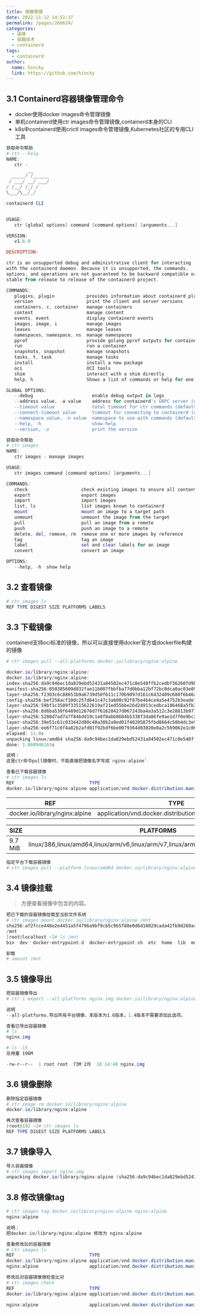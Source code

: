```yaml
---
title: 镜像管理
date: 2022-11-12 14:52:37
permalink: /pages/266624/
categories:
  - 运维
  - 容器技术
  - containerd
tags:
  - containerd
author: 
  name: hincky
  link: https://github.com/hincky
---
```




## 3.1 Containerd容器镜像管理命令

* docker使用docker images命令管理镜像
* 单机containerd使用ctr images命令管理镜像,containerd本身的CLI
* k8s中containerd使用crictl images命令管理镜像,Kubernetes社区的专用CLI工具



~~~powershell
获取命令帮助
# ctr --help
NAME:
   ctr -
        __
  _____/ /______
 / ___/ __/ ___/
/ /__/ /_/ /
\___/\__/_/

containerd CLI


USAGE:
   ctr [global options] command [command options] [arguments...]

VERSION:
   v1.6.0

DESCRIPTION:

ctr is an unsupported debug and administrative client for interacting
with the containerd daemon. Because it is unsupported, the commands,
options, and operations are not guaranteed to be backward compatible or
stable from release to release of the containerd project.

COMMANDS:
   plugins, plugin            provides information about containerd plugins
   version                    print the client and server versions
   containers, c, container   manage containers
   content                    manage content
   events, event              display containerd events
   images, image, i           manage images
   leases                     manage leases
   namespaces, namespace, ns  manage namespaces
   pprof                      provide golang pprof outputs for containerd
   run                        run a container
   snapshots, snapshot        manage snapshots
   tasks, t, task             manage tasks
   install                    install a new package
   oci                        OCI tools
   shim                       interact with a shim directly
   help, h                    Shows a list of commands or help for one command

GLOBAL OPTIONS:
   --debug                      enable debug output in logs
   --address value, -a value    address for containerd's GRPC server (default: "/run/containerd/containerd.sock") [$CONTAINERD_ADDRESS]
   --timeout value              total timeout for ctr commands (default: 0s)
   --connect-timeout value      timeout for connecting to containerd (default: 0s)
   --namespace value, -n value  namespace to use with commands (default: "default") [$CONTAINERD_NAMESPACE]
   --help, -h                   show help
   --version, -v                print the version
~~~



~~~powershell
获取命令帮助
# ctr images
NAME:
   ctr images - manage images

USAGE:
   ctr images command [command options] [arguments...]

COMMANDS:
   check                    check existing images to ensure all content is available locally
   export                   export images
   import                   import images
   list, ls                 list images known to containerd
   mount                    mount an image to a target path
   unmount                  unmount the image from the target
   pull                     pull an image from a remote
   push                     push an image to a remote
   delete, del, remove, rm  remove one or more images by reference
   tag                      tag an image
   label                    set and clear labels for an image
   convert                  convert an image

OPTIONS:
   --help, -h  show help
~~~



## 3.2 查看镜像

~~~powershell
# ctr images ls
REF TYPE DIGEST SIZE PLATFORMS LABELS
~~~



## 3.3 下载镜像

containerd支持oci标准的镜像，所以可以直接使用docker官方或dockerfile构建的镜像



~~~powershell
# ctr images pull --all-platforms docker.io/library/nginx:alpine

docker.io/library/nginx:alpine:                                                   resolved       |++++++++++++++++++++++++++++++++++++++|
docker.io/library/nginx:alpine:                                                   resolved       |++++++++++++++++++++++++++++++++++++++|
index-sha256:da9c94bec1da829ebd52431a84502ec471c8e548ffb2cedbf36260fd9bd1d4d3:    done           |++++++++++++++++++++++++++++++++++++++|
manifest-sha256:050385609d832fae11b007fbbfba77d0bba12bf72bc0dca0ac03e09b1998580f: done           |++++++++++++++++++++++++++++++++++++++|
layer-sha256:f2303c6c88653b9a6739d50f611c170b9d97d161c6432409c680f6b46a5f112f:    done           |++++++++++++++++++++++++++++++++++++++|
config-sha256:bef258acf10dc257d641c47c3a600c92f87be4b4ce4a5e4752b3eade7533dcd9:   done           |++++++++++++++++++++++++++++++++++++++|
layer-sha256:59bf1c3509f33515622619af21ed55bbe26d24913cedbca106468a5fb37a50c3:    done           |++++++++++++++++++++++++++++++++++++++|
layer-sha256:8d6ba530f6489d12676d7f61628427d067243ba4a3a512c3e28813b977cb3b0e:    done           |++++++++++++++++++++++++++++++++++++++|
layer-sha256:5288d7ad7a7f84bdd19c1e8f0abb8684b5338f3da86fe9ae1d7f0e9bc2de6595:    done           |++++++++++++++++++++++++++++++++++++++|
layer-sha256:39e51c61c033442d00c40a30b2a9ed01f40205875fbd8664c50b4dc3e99ad5cf:    done           |++++++++++++++++++++++++++++++++++++++|
layer-sha256:ee6f71c6f4a82b2afd01f92bdf6be0079364d03020e8a2c569062e1c06d3822b:    done           |++++++++++++++++++++++++++++++++++++++|
elapsed: 11.0s                                                                    total:  8.7 Mi (809.5 KiB/s)                                    
unpacking linux/amd64 sha256:da9c94bec1da829ebd52431a84502ec471c8e548ffb2cedbf36260fd9bd1d4d3...
done: 1.860946163s
~~~



~~~powershell
说明：
这里ctr命令pull镜像时，不能直接把镜像名字写成`nginx:alpine`
~~~





~~~powershell
查看已下载容器镜像
# ctr images ls
REF                            TYPE                                                      DIGEST                                                                  SIZE    PLATFORMS                                                                                LABELS
docker.io/library/nginx:alpine application/vnd.docker.distribution.manifest.list.v2+json sha256:da9c94bec1da829ebd52431a84502ec471c8e548ffb2cedbf36260fd9bd1d4d3 9.7 MiB linux/386,linux/amd64,linux/arm/v6,linux/arm/v7,linux/arm64/v8,linux/ppc64le,linux/s390x -
~~~



| REF                            | TYPE                                                      | DIGEST                                                       |
| ------------------------------ | --------------------------------------------------------- | ------------------------------------------------------------ |
| docker.io/library/nginx:alpine | application/vnd.docker.distribution.manifest.list.v2+json | sha256:da9c94bec1da829ebd52431a84502ec471c8e548ffb2cedbf36260fd9bd1d4d3 |



| SIZE    | PLATFORMS                                                    | LABELS |
| ------- | ------------------------------------------------------------ | ------ |
| 9.7 MiB | linux/386,linux/amd64,linux/arm/v6,linux/arm/v7,linux/arm64/v8,linux/ppc64le,linux/s390x | -      |



~~~powershell
指定平台下载容器镜像
# ctr images pull --platform linux/amd64 docker.io/library/nginx:alpine
~~~





## 3.4 镜像挂载

> 方便查看镜像中包含的内容。



~~~powershell
把已下载的容器镜像挂载至当前文件系统
# ctr images mount docker.io/library/nginx:alpine /mnt
sha256:af2fcce448e2e4451a5f4796a9bf9cb5c9b5f88e0d6d10029cada42fb9d268ac
/mnt
[root@localhost ~]# ls /mnt
bin  dev  docker-entrypoint.d  docker-entrypoint.sh  etc  home  lib  media  mnt  opt  proc  root  run  sbin  srv  sys  tmp  usr  var
~~~



~~~powershell
卸载
# umount /mnt
~~~





## 3.5 镜像导出



~~~powershell
把容器镜像导出
# ctr i export --all-platforms nginx.img docker.io/library/nginx:alpine
~~~



~~~powershell
说明
--all-platforms,导出所有平台镜像，本版本为1.6版本，1.4版本不需要添加此选项。
~~~





~~~powershell
查看已导出容器镜像
# ls
nginx.img

# ls -lh
总用量 196M

-rw-r--r--  1 root root  73M 2月  18 14:48 nginx.img

~~~



## 3.6 镜像删除



~~~powershell
删除指定容器镜像
# ctr image rm docker.io/library/nginx:alpine
docker.io/library/nginx:alpine

再次查看容器镜像
[root@192 ~]# ctr images ls
REF TYPE DIGEST SIZE PLATFORMS LABELS
~~~





## 3.7 镜像导入



~~~powershell
导入容器镜像
# ctr images import nginx.img
unpacking docker.io/library/nginx:alpine (sha256:da9c94bec1da829ebd52431a84502ec471c8e548ffb2cedbf36260fd9bd1d4d3)...done
~~~



## 3.8 修改镜像tag



~~~powershell
# ctr images tag docker.io/library/nginx:alpine nginx:alpine
nginx:alpine
~~~



~~~powershell
说明：
把docker.io/library/nginx:alpine 修改为 nginx:alpine
~~~





~~~powershell
查看修改后的容器镜像
# ctr images ls
REF                            TYPE                                                      DIGEST                                                                  SIZE    PLATFORMS                                                                                LABELS
docker.io/library/nginx:alpine application/vnd.docker.distribution.manifest.list.v2+json sha256:da9c94bec1da829ebd52431a84502ec471c8e548ffb2cedbf36260fd9bd1d4d3 9.7 MiB linux/386,linux/amd64,linux/arm/v6,linux/arm/v7,linux/arm64/v8,linux/ppc64le,linux/s390x -
nginx:alpine                   application/vnd.docker.distribution.manifest.list.v2+json sha256:da9c94bec1da829ebd52431a84502ec471c8e548ffb2cedbf36260fd9bd1d4d3 9.7 MiB linux/386,linux/amd64,linux/arm/v6,linux/arm/v7,linux/arm64/v8,linux/ppc64le,linux/s390x -
~~~



~~~powershell
修改后对容器镜像做检查比对
# ctr images check
REF                            TYPE                                                      DIGEST                                                                  STATUS         SIZE            UNPACKED
docker.io/library/nginx:alpine application/vnd.docker.distribution.manifest.list.v2+json sha256:da9c94bec1da829ebd52431a84502ec471c8e548ffb2cedbf36260fd9bd1d4d3 complete (7/7) 9.7 MiB/9.7 MiB true

nginx:alpine                   application/vnd.docker.distribution.manifest.list.v2+json sha256:da9c94bec1da829ebd52431a84502ec471c8e548ffb2cedbf36260fd9bd1d4d3 complete (7/7) 9.7 MiB/9.7 MiB true
~~~



